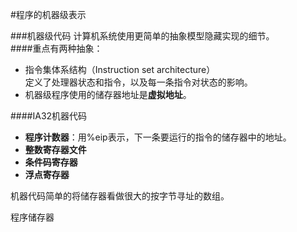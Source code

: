 #程序的机器级表示

###机器级代码
计算机系统使用更简单的抽象模型隐藏实现的细节。<br/>
####重点有两种抽象：

* 指令集体系结构（Instruction set architecture）<br/>
定义了处理器状态和指令，以及每一条指令对状态的影响。
* 机器级程序使用的储存器地址是**虚拟地址**。

####IA32机器代码
* **程序计数器**：用%eip表示，下一条要运行的指令的储存器中的地址。
* **整数寄存器文件**
* **条件码寄存器**
* **浮点寄存器**

机器代码简单的将储存器看做很大的按字节寻址的数组。

程序储存器